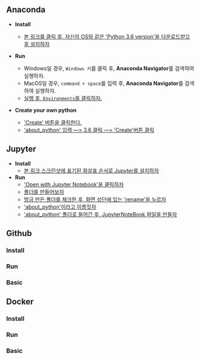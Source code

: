## Anaconda

- **Install**
   - [본 링크를 클릭 후, 자신의 OS와 같은 'Python 3.6 version'을 다운로드받으 후 설치하자](https://www.anaconda.com/download/#macos)

- **Run**
    - Windows일 경우, `Windows 키`를 클릭 후, **Anaconda Navigator**를 검색하여 실행하자.
    - MacOS일 경우, `command + space`를 입력 후, **Anaconda Navigator**를 검색하여 실행하자.
    - [실행 후, `Environments`를 클릭하자.](https://www.dropbox.com/s/e3xukgvgl1cvn1t/%EC%8A%A4%ED%81%AC%EB%A6%B0%EC%83%B7%202018-01-05%2020.07.59.png?dl=0)

- **Create your own python**
    - ['Create' 버튼을 클릭한다.](https://www.dropbox.com/s/jaostbbzroq08tf/%EC%8A%A4%ED%81%AC%EB%A6%B0%EC%83%B7%202018-01-05%2020.13.12.png?dl=0)
    - ['about_python' 입력 —> 3.6 클릭 —> 'Create'버튼 클릭](https://www.dropbox.com/s/rhhxjrxucnx7qop/%EC%8A%A4%ED%81%AC%EB%A6%B0%EC%83%B7%202018-01-05%2020.15.05.png?dl=0)

## Jupyter

- **Install**
  - [본 링크 스크린샷에 표기된 화살표 순서로 Jupyter를 설치하자](https://www.dropbox.com/s/frnrfi9d29z305s/%EC%8A%A4%ED%81%AC%EB%A6%B0%EC%83%B7%202018-01-05%2020.31.17.png?dl=0)
- **Run**
  - ['Open with Jupyter Notebook'을 클릭하자](https://www.dropbox.com/s/rhwjf58cvf6vd4l/%EC%8A%A4%ED%81%AC%EB%A6%B0%EC%83%B7%202018-01-06%2012.03.00.png?dl=0)
  - [폴더를 만들어보자](https://www.dropbox.com/s/mz6h18cwuxwbvai/%EC%8A%A4%ED%81%AC%EB%A6%B0%EC%83%B7%202018-01-06%2012.08.07.png?dl=0)
  - [방금 만든 폴더를 체크한 후, 화면 상단에 있는 'rename'을 누르자](https://www.dropbox.com/s/ew03muoyfr4k1at/%EC%8A%A4%ED%81%AC%EB%A6%B0%EC%83%B7%202018-01-06%2012.09.27.png?dl=0)
  - ['about_python'이라고 이름짓자](https://www.dropbox.com/s/34g9e0r7wh2aos0/%EC%8A%A4%ED%81%AC%EB%A6%B0%EC%83%B7%202018-01-06%2012.10.46.png?dl=0)
  - ['about_python' 폴더로 들어간 후, JupyterNoteBook 파일을 만들자](https://www.dropbox.com/s/wci5jsw8k5h3lxp/%EC%8A%A4%ED%81%AC%EB%A6%B0%EC%83%B7%202018-01-06%2012.12.15.png?dl=0)



## Github

### Install

### Run

### Basic



## Docker

### Install

### Run

### Basic


